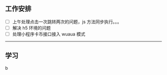 ## 工作安排

- [ ] 上午处理点击一次跳转两次的问题，js 方法同步执行。。。
- [ ] 解决 h5 环境的问题
- [ ] 处理小程序卡币接口接入 wuaua 模式

---

## 学习

b


